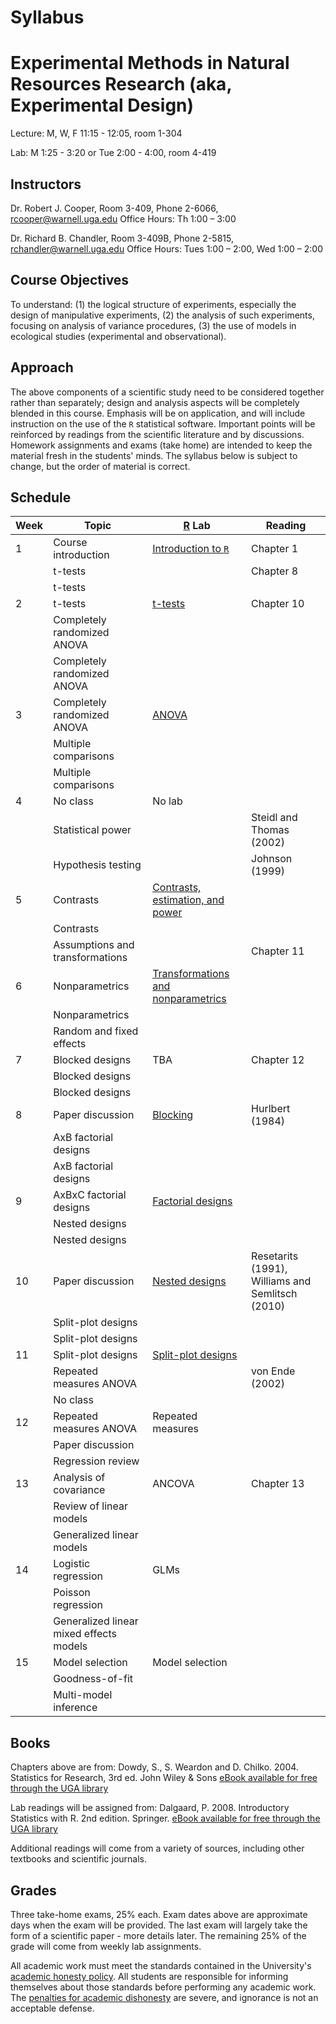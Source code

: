 # Syllabus
# Experimental Methods in Natural Resources Research (aka, Experimental Design)

Lecture: M, W, F 11:15 - 12:05, room 1-304

Lab: M 1:25 - 3:20 or Tue 2:00 - 4:00, room 4-419



## Instructors

Dr. Robert J. Cooper, Room 3-409, Phone 2-6066, [rcooper@warnell.uga.edu](mailto:rcooper@warnell.uga.edu)
Office Hours:  Th 1:00 – 3:00

Dr. Richard B. Chandler, Room 3-409B, Phone 2-5815, [rchandler@warnell.uga.edu](mailto:rchandler@warnell.uga.edu)
Office Hours: Tues 1:00 – 2:00, Wed 1:00 – 2:00


## Course Objectives
To understand: (1) the logical structure of experiments, especially the design of manipulative experiments, (2) the analysis of such experiments, focusing on analysis of variance procedures, (3) the use of models in ecological studies (experimental and observational).

## Approach

The above components of a scientific study need to be considered together rather than separately; design and analysis aspects will be completely blended in this course.  Emphasis will be on application, and will include instruction on the use of the `R` statistical software.  Important points will be reinforced by readings from the scientific literature and by discussions.  Homework assignments and exams (take home) are intended to keep the material fresh in the students' minds.  The syllabus below is subject to change, but the order of material is correct.

## Schedule


| Week | Topic | [R](https://www.r-project.org/) Lab | Reading  |
| ---- | ----- | --- | ------- |
| 1    | Course introduction | [Introduction to `R`](labs/intro-to-R/lab-intro-to-R.md) | Chapter 1  |
|      | t-tests             |                     | Chapter 8  |
|      | t-tests             |                     |            |
| 2    | t-tests             | [t-tests](labs/t-tests/lab-t-tests.md)             | Chapter 10 |
|      | Completely randomized ANOVA   |           |            |
|      | Completely randomized ANOVA   |           |            |
| 3    | Completely randomized ANOVA   | [ANOVA](labs/ANOVA/lab-ANOVA.md)     |            |
|      | Multiple comparisons   |                  |            |
|      | Multiple comparisons   |                  |            |
| 4    | No class            | No lab              |            |
|      | Statistical power   |       | Steidl and Thomas (2002) |
|      | Hypothesis testing  |                 | Johnson (1999) |
| 5    | Contrasts           | [Contrasts, estimation, and power](labs/estimation-power/lab-estimation-power.md) | |
|      | Contrasts           |                     |            |
|      | Assumptions and transformations  |        | Chapter 11 |
| 6    | Nonparametrics  | [Transformations and nonparametrics](labs/assump-nonpar/assump-nonpar.md) | |
|      | Nonparametrics      |                     |            |
|      | Random and fixed effects    |             |            |
| 7    | Blocked designs  | TBA                    | Chapter 12 |
|      | Blocked designs  |                        |            |
|      | Blocked designs  |                        |            |
| 8    | Paper discussion | [Blocking](labs/blocking/blocking.md)          | Hurlbert (1984) |
|      | AxB factorial designs |                   |            |
|      | AxB factorial designs |                   |            |
| 9    | AxBxC factorial designs | [Factorial designs](labs/factorial/factorial.md) |          |
|      | Nested designs |                          |            |
|      | Nested designs |                          |            |
| 10   | Paper discussion | [Nested designs](labs/nested/nested.md) | Resetarits (1991), Williams and Semlitsch (2010) |
|      | Split-plot designs |                      |            |
|      | Split-plot designs |                      |            |
| 11   | Split-plot designs | [Split-plot designs](labs/split-plot/split-plot.md)   |            |
|      | Repeated measures ANOVA |            | von Ende (2002) |
|      | No class |                                |            |
| 12   | Repeated measures ANOVA | Repeated measures  |         |
|      | Paper discussion   |                      |            |
|      | Regression review  |                      |            |
| 13   | Analysis of covariance  | ANCOVA          | Chapter 13 |
|      | Review of linear models |                 |            |
|      | Generalized linear models |               |            |
| 14   | Logistic regression     | GLMs            |            |
|      | Poisson regression      |                 |            |
|      | Generalized linear mixed effects models | |            |
| 15   | Model selection     | Model selection     |            |
|      | Goodness-of-fit     |                     |            |
|      | Multi-model inference |                   |            |




## Books

Chapters above are from:
Dowdy, S., S. Weardon and D. Chilko. 2004. Statistics for Research, 3rd ed.  John Wiley & Sons
     [eBook available for free through the UGA library](http://dx.doi.org.proxy-remote.galib.uga.edu/10.1002/0471477435)

Lab readings will be assigned from:
Dalgaard, P. 2008. Introductory Statistics with R. 2nd edition. Springer.
      [eBook available for free through the UGA library](http://preproxy.galib.uga.edu/login?url=http://dx.doi.org/10.1007/978-0-387-79054-1)

Additional readings will come from a variety of sources, including other textbooks and scientific journals.

## Grades
Three take-home exams, 25% each.  Exam dates above are approximate days when the exam will be provided.  The last exam will largely take the form of a scientific paper - more details later. The remaining 25% of the grade will come from weekly lab assignments.

All academic work must meet the standards contained in the University's [academic honesty policy](https://honesty.uga.edu/).  All students are responsible for informing themselves about those standards before performing any academic work.  The [penalties for academic dishonesty](https://honesty.uga.edu/Academic-Honesty-Policy/Consequences_for_Honesty_Violations/) are severe, and ignorance is not an acceptable defense.




